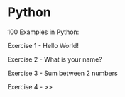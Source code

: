 # Python
100 Examples in Python:


Exercise 1 - Hello World!

Exercise 2 - What is your name?

Exercise 3 - Sum between 2 numbers

Exercise 4 - >>
